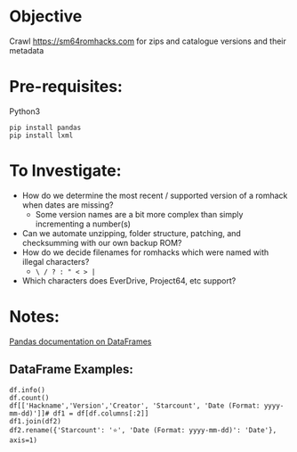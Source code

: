 # Objective
Crawl https://sm64romhacks.com for zips and catalogue versions and their metadata

# Pre-requisites:
Python3

```
pip install pandas
pip install lxml
```

# To Investigate:
- How do we determine the most recent / supported version of a romhack when dates are missing?
  - Some version names are a bit more complex than simply incrementing a number(s)
- Can we automate unzipping, folder structure, patching, and checksumming with our own backup ROM?
- How do we decide filenames for romhacks which were named with illegal characters?
  - `\ / ? : " < > |`
- Which characters does EverDrive, Project64, etc support?

# Notes:
[Pandas documentation on DataFrames](https://pandas.pydata.org/docs/reference/api/pandas.DataFrame.html?highlight=dataframe#pandas.DataFrame)

## DataFrame Examples:

```
df.info()
df.count()
df[['Hackname','Version','Creator', 'Starcount', 'Date (Format: yyyy-mm-dd)']]# df1 = df[df.columns[:2]]
df1.join(df2)
df2.rename({'Starcount': '⭐', 'Date (Format: yyyy-mm-dd)': 'Date'}, axis=1)
```